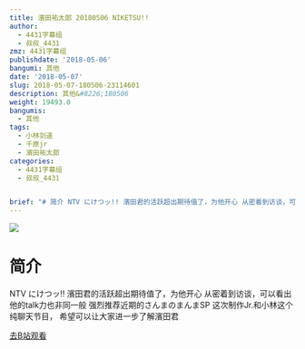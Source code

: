 ```yaml
---
title: 濱田祐太郎 20180506 NIKETSU!!
author:
  - 4431字幕组
  - 叔叔_4431
zmz: 4431字幕组
publishdate: '2018-05-06'
bangumi: 其他
date: '2018-05-07'
slug: 2018-05-07-180506-23114601
description: 其他&#8226;180506
weight: 19493.0
bangumis:
  - 其他
tags:
  - 小林剑道
  - 千原jr
  - 濱田祐太郎
categories:
  - 4431字幕组
  - 叔叔_4431


brief: "# 简介 NTV にけつッ!! 濱田君的活跃超出期待值了，为他开心 从密着到访谈，可以看出他的talk力也非同一般 强烈推荐近期的さんまのまんまSP 这次制作Jr.和小林这个纯聊天节目， 希望可以让大家进一步了解濱田君"
---
```

![](https://i.imgur.com/rPgkQpk.jpg)
# 简介  
NTV にけつッ!!
濱田君的活跃超出期待值了，为他开心
从密着到访谈，可以看出他的talk力也非同一般
强烈推荐近期的さんまのまんまSP
这次制作Jr.和小林这个纯聊天节目，
希望可以让大家进一步了解濱田君  

[去B站观看](https://www.bilibili.com/video/av23114601/)
 
